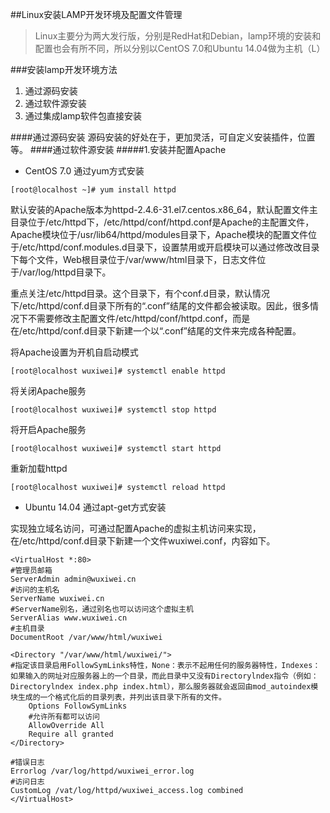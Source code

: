 ##Linux安装LAMP开发环境及配置文件管理
>Linux主要分为两大发行版，分别是RedHat和Debian，lamp环境的安装和配置也会有所不同，所以分别以CentOS 7.0和Ubuntu 14.04做为主机（L）

###安装lamp开发环境方法
1. 通过源码安装
2. 通过软件源安装
3. 通过集成lamp软件包直接安装

####通过源码安装
源码安装的好处在于，更加灵活，可自定义安装插件，位置等。
####通过软件源安装
#####1.安装并配置Apache
* CentOS 7.0 通过yum方式安装

`[root@localhost ~]# yum install httpd`

默认安装的Apache版本为httpd-2.4.6-31.el7.centos.x86_64，默认配置文件主目录位于/etc/httpd下，/etc/httpd/conf/httpd.conf是Apache的主配置文件，Apache模块位于/usr/lib64/httpd/modules目录下，Apache模块的配置文件位于/etc/httpd/conf.modules.d目录下，设置禁用或开启模块可以通过修改改目录下每个文件，Web根目录位于/var/www/html目录下，日志文件位于/var/log/httpd目录下。

重点关注/etc/httpd目录。这个目录下，有个conf.d目录，默认情况下/etc/httpd/conf.d目录下所有的“.conf”结尾的文件都会被读取。因此，很多情况下不需要修改主配置文件/etc/httpd/conf/httpd.conf，而是在/etc/httpd/conf.d目录下新建一个以“.conf”结尾的文件来完成各种配置。

将Apache设置为开机自启动模式

`[root@localhost wuxiwei]# systemctl enable httpd`

将关闭Apache服务

`[root@localhost wuxiwei]# systemctl stop httpd`

将开启Apache服务

`[root@localhost wuxiwei]# systemctl start httpd`

重新加载httpd

`[root@localhost wuxiwei]# systemctl reload httpd`

* Ubuntu 14.04 通过apt-get方式安装

实现独立域名访问，可通过配置Apache的虚拟主机访问来实现，在/etc/httpd/conf.d目录下新建一个文件wuxiwei.conf，内容如下。
```
<VirtualHost *:80>
#管理员邮箱
ServerAdmin admin@wuxiwei.cn
#访问的主机名
ServerName wuxiwei.cn
#ServerName别名，通过别名也可以访问这个虚拟主机
ServerAlias www.wuxiwei.cn
#主机目录
DocumentRoot /var/www/html/wuxiwei

<Directory "/var/www/html/wuxiwei/">
#指定该目录启用FollowSymLinks特性，None：表示不起用任何的服务器特性，Indexes：如果输入的网址对应服务器上的一个目录，而此目录中又没有Directorylndex指令（例如：Directorylndex index.php index.html），那么服务器就会返回由mod_autoindex模块生成的一个格式化后的目录列表，并列出该目录下所有的文件。
    Options FollowSymLinks
    #允许所有都可以访问
    AllowOverride All
    Require all granted
</Directory>

#错误日志
Errorlog /var/log/httpd/wuxiwei_error.log
#访问日志
CustomLog /vat/log/httpd/wuxiwei_access.log combined
</VirtualHost>
```
